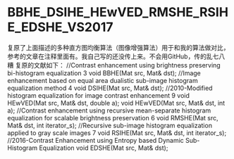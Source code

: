 # BBHE_DSIHE_HEwVED_RMSHE_RSIHE_EDSHE_VS2017
复原了上面描述的多种直方图均衡算法（图像增强算法）用于和我的算法做对比，参考的文章在注释里面有。我自己写的还没传上来。不会用GitHub，传的乱七八糟
复原的文献如下：
//Contrast enhancement using brightness preserving bi-histogram equalization	3
void BBHE(Mat src, Mat& dst);
//Image enhancement based on equal area dualistic sub-image histogram equalization method	  4
void DSIHE(Mat src, Mat& dst);
//2010-Modified histogram equalization for image contrast enhancement	9
void HEwVED(Mat src, Mat& dst, double a);
void HEwVED(Mat src, Mat& dst, int a);
//Contrast enhancement using recursive mean-separate histogram equalization for scalable brightness preservation	6
void RMSHE(Mat src, Mat& dst, int iterator_s);
//Recursive sub-image histogram equalization applied to gray scale images	7
void RSIHE(Mat src, Mat& dst, int iterator_s);
//2016-Contrast Enhancement using Entropy based Dynamic Sub-Histogram Equalization
void EDSHE(Mat src, Mat& dst);
